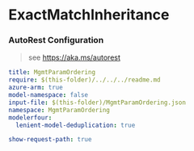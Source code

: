 # ExactMatchInheritance
### AutoRest Configuration
> see https://aka.ms/autorest

``` yaml
title: MgmtParamOrdering
require: $(this-folder)/../../../readme.md
azure-arm: true
model-namespace: false
input-file: $(this-folder)/MgmtParamOrdering.json
namespace: MgmtParamOrdering
modelerfour:
  lenient-model-deduplication: true

show-request-path: true
```
